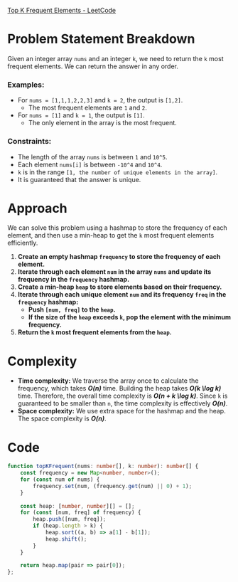 [Top K Frequent Elements - LeetCode](https://leetcode.com/problems/top-k-frequent-elements/submissions/1247291294/)

# Problem Statement Breakdown
Given an integer array `nums` and an integer `k`, we need to return the `k` most frequent elements. We can return the answer in any order.

### Examples:
- For `nums = [1,1,1,2,2,3]` and `k = 2`, the output is `[1,2]`.
  - The most frequent elements are `1` and `2`.
- For `nums = [1]` and `k = 1`, the output is `[1]`.
  - The only element in the array is the most frequent.

### Constraints:
- The length of the array `nums` is between `1` and `10^5`.
- Each element `nums[i]` is between `-10^4` and `10^4`.
- `k` is in the range `[1, the number of unique elements in the array]`.
- It is guaranteed that the answer is unique.

# Approach
We can solve this problem using a hashmap to store the frequency of each element, and then use a min-heap to get the `k` most frequent elements efficiently.

1. **Create an empty hashmap `frequency` to store the frequency of each element.**
2. **Iterate through each element `num` in the array `nums` and update its frequency in the `frequency` hashmap.**
3. **Create a min-heap `heap` to store elements based on their frequency.**
4. **Iterate through each unique element `num` and its frequency `freq` in the `frequency` hashmap:**
   - **Push `[num, freq]` to the `heap`.**
   - **If the size of the `heap` exceeds `k`, pop the element with the minimum frequency.**
5. **Return the `k` most frequent elements from the `heap`.**

# Complexity
- **Time complexity:** We traverse the array once to calculate the frequency, which takes ***O(n)*** time. Building the heap takes ***O(k \log k)*** time. Therefore, the overall time complexity is ***O(n + k \log k)***. Since `k` is guaranteed to be smaller than `n`, the time complexity is effectively ***O(n)***.
- **Space complexity:** We use extra space for the hashmap and the heap. The space complexity is ***O(n)***.

# Code

```typescript
function topKFrequent(nums: number[], k: number): number[] {
    const frequency = new Map<number, number>();
    for (const num of nums) {
        frequency.set(num, (frequency.get(num) || 0) + 1);
    }
    
    const heap: [number, number][] = [];
    for (const [num, freq] of frequency) {
        heap.push([num, freq]);
        if (heap.length > k) {
            heap.sort((a, b) => a[1] - b[1]);
            heap.shift();
        }
    }
    
    return heap.map(pair => pair[0]);
};
```